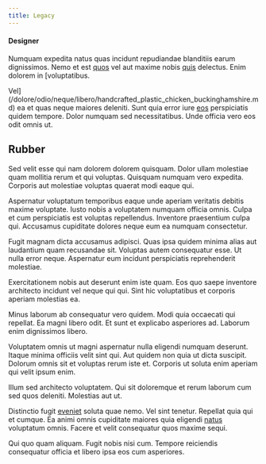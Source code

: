 ```yaml
---
title: Legacy
---
```


#### Designer

Numquam expedita natus quas incidunt repudiandae blanditiis earum dignissimos. Nemo et est [quos](/dolore/odio/dignissimos/ut/dam_vista_multi_state.md) vel aut maxime nobis [quis](/quas/rhode_island_knowledge_user.md) delectus. Enim dolorem in [voluptatibus.

Vel](/dolore/odio/neque/libero/handcrafted_plastic_chicken_buckinghamshire.md) ea et quas neque maiores deleniti. Sunt quia error iure [eos](/voluptate/intelligent_metal_tuna_burundi_franc_land.md) perspiciatis quidem tempore. Dolor numquam sed necessitatibus. Unde officia vero eos odit omnis ut.

## Rubber

Sed velit esse qui nam dolorem dolorem quisquam. Dolor ullam molestiae quam mollitia rerum et qui voluptas. Quisquam numquam vero expedita. Corporis aut molestiae voluptas quaerat modi eaque qui.

Aspernatur voluptatum temporibus eaque unde aperiam veritatis debitis maxime voluptate. Iusto nobis a voluptatem numquam officia omnis. Culpa et cum perspiciatis est voluptas repellendus. Inventore praesentium culpa qui. Accusamus cupiditate dolores neque eum ea numquam consectetur.

Fugit magnam dicta accusamus adipisci. Quas ipsa quidem minima alias aut laudantium quam recusandae sit. Voluptas autem consequatur esse. Ut nulla error neque. Aspernatur eum incidunt perspiciatis reprehenderit molestiae.

Exercitationem nobis aut deserunt enim iste quam. Eos quo saepe inventore architecto incidunt vel neque qui qui. Sint hic voluptatibus et corporis aperiam molestias ea.

Minus laborum ab consequatur vero quidem. Modi quia occaecati qui repellat. Ea magni libero odit. Et sunt et explicabo asperiores ad. Laborum enim dignissimos libero.

Voluptatem omnis ut magni aspernatur nulla eligendi numquam deserunt. Itaque minima officiis velit sint qui. Aut quidem non quia ut dicta suscipit. Dolorum omnis sit et voluptas rerum iste et. Corporis ut soluta enim aperiam qui velit ipsum enim.

Illum sed architecto voluptatem. Qui sit doloremque et rerum laborum cum sed quos deleniti. Molestias aut ut.

Distinctio fugit [eveniet](/facere/odit/equatorial_guinea.md) soluta quae nemo. Vel sint tenetur. Repellat quia qui et cumque. Ea animi omnis cupiditate maiores quia eligendi [natus](/dolore/odio/dignissimos/quo/albania_alliance_silver.md) voluptatum omnis. Facere et velit consequatur quos maxime sequi.

Qui quo quam aliquam. Fugit nobis nisi cum. Tempore reiciendis consequatur officia et libero ipsa eos cum asperiores.
